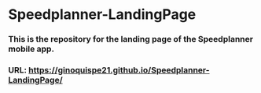 # Speedplanner-LandingPage
### This is the repository for the landing page of the Speedplanner mobile app.
### URL: https://ginoquispe21.github.io/Speedplanner-LandingPage/
